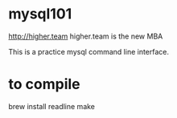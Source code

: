 # mysql101

http://higher.team
higher.team is the new MBA

This is a practice mysql command line interface.

# to compile

brew install readline
make

